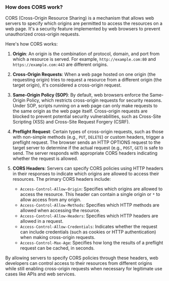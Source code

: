 ### How does CORS work?

CORS (Cross-Origin Resource Sharing) is a mechanism that allows web servers to specify which origins are permitted to access the resources on a web page. It's a security feature implemented by web browsers to prevent unauthorized cross-origin requests.

Here's how CORS works:

1. **Origin**: An origin is the combination of protocol, domain, and port from which a resource is served. For example, `http://example.com:80` and `https://example.com:443` are different origins.

2. **Cross-Origin Requests**: When a web page hosted on one origin (the requesting origin) tries to request a resource from a different origin (the target origin), it's considered a cross-origin request.

3. **Same-Origin Policy (SOP)**: By default, web browsers enforce the Same-Origin Policy, which restricts cross-origin requests for security reasons. Under SOP, scripts running on a web page can only make requests to the same origin as the web page itself. Cross-origin requests are blocked to prevent potential security vulnerabilities, such as Cross-Site Scripting (XSS) and Cross-Site Request Forgery (CSRF).

4. **Preflight Request**: Certain types of cross-origin requests, such as those with non-simple methods (e.g., `PUT`, `DELETE`) or custom headers, trigger a preflight request. The browser sends an HTTP OPTIONS request to the target server to determine if the actual request (e.g., `POST`, `GET`) is safe to send. The server responds with appropriate CORS headers indicating whether the request is allowed.

5. **CORS Headers**: Servers can specify CORS policies using HTTP headers in their responses to indicate which origins are allowed to access their resources. The primary CORS headers include:
   - `Access-Control-Allow-Origin`: Specifies which origins are allowed to access the resource. This header can contain a single origin or `*` to allow access from any origin.
   - `Access-Control-Allow-Methods`: Specifies which HTTP methods are allowed when accessing the resource.
   - `Access-Control-Allow-Headers`: Specifies which HTTP headers are allowed in a request.
   - `Access-Control-Allow-Credentials`: Indicates whether the request can include credentials (such as cookies or HTTP authentication) when making cross-origin requests.
   - `Access-Control-Max-Age`: Specifies how long the results of a preflight request can be cached, in seconds.

By allowing servers to specify CORS policies through these headers, web developers can control access to their resources from different origins while still enabling cross-origin requests when necessary for legitimate use cases like APIs and web services.
